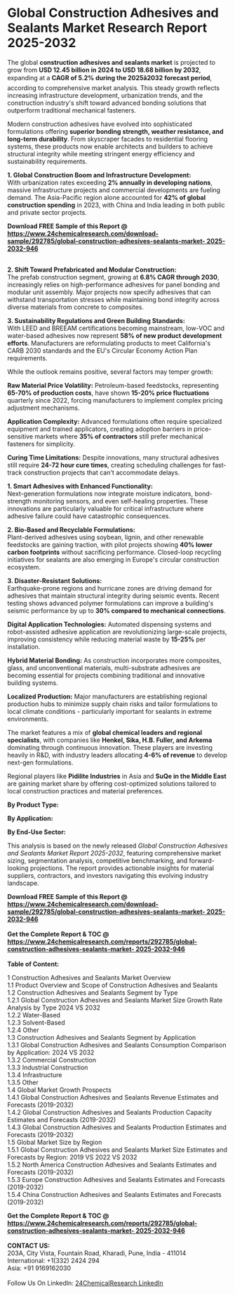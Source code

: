 <h1>Global Construction Adhesives and Sealants Market Research Report 2025-2032</h1><p>The global <strong>construction adhesives and sealants market</strong> is projected to grow from <strong>USD 12.45 billion in 2024 to USD 18.68 billion by 2032</strong>, expanding at a <strong>CAGR of 5.2% during the 2025â2032 forecast period</strong>, according to comprehensive market analysis. This steady growth reflects increasing infrastructure development, urbanization trends, and the construction industry's shift toward advanced bonding solutions that outperform traditional mechanical fasteners.</p><p>Modern construction adhesives have evolved into sophisticated formulations offering <strong>superior bonding strength, weather resistance, and long-term durability</strong>. From skyscraper facades to residential flooring systems, these products now enable architects and builders to achieve structural integrity while meeting stringent energy efficiency and sustainability requirements.</p><p><strong>1. Global Construction Boom and Infrastructure Development:</strong><br>
With urbanization rates exceeding <strong>2% annually in developing nations</strong>, massive infrastructure projects and commercial developments are fueling demand. The Asia-Pacific region alone accounted for <strong>42% of global construction spending</strong> in 2023, with China and India leading in both public and private sector projects.</p><div><b>Download FREE Sample of this Report @ 
            <a href="https://www.24chemicalresearch.com/download-sample/292785/global-construction-adhesives-sealants-market- 2025-2032-946">
            https://www.24chemicalresearch.com/download-sample/292785/global-construction-adhesives-sealants-market- 2025-2032-946</a></b></div><br><p><strong>2. Shift Toward Prefabricated and Modular Construction:</strong><br>
The prefab construction segment, growing at <strong>6.8% CAGR through 2030</strong>, increasingly relies on high-performance adhesives for panel bonding and modular unit assembly. Major projects now specify adhesives that can withstand transportation stresses while maintaining bond integrity across diverse materials from concrete to composites.</p><p><strong>3. Sustainability Regulations and Green Building Standards:</strong><br>
With LEED and BREEAM certifications becoming mainstream, low-VOC and water-based adhesives now represent <strong>58% of new product development efforts</strong>. Manufacturers are reformulating products to meet California's CARB 2030 standards and the EU's Circular Economy Action Plan requirements.</p><p>While the outlook remains positive, several factors may temper growth:</p><p><strong>Raw Material Price Volatility:</strong> Petroleum-based feedstocks, representing <strong>65-70% of production costs</strong>, have shown <strong>15-20% price fluctuations</strong> quarterly since 2022, forcing manufacturers to implement complex pricing adjustment mechanisms.</p><p><strong>Application Complexity:</strong> Advanced formulations often require specialized equipment and trained applicators, creating adoption barriers in price-sensitive markets where <strong>35% of contractors</strong> still prefer mechanical fasteners for simplicity.</p><p><strong>Curing Time Limitations:</strong> Despite innovations, many structural adhesives still require <strong>24-72 hour cure times</strong>, creating scheduling challenges for fast-track construction projects that can't accommodate delays.</p><p><strong>1. Smart Adhesives with Enhanced Functionality:</strong><br>
Next-generation formulations now integrate moisture indicators, bond-strength monitoring sensors, and even self-healing properties. These innovations are particularly valuable for critical infrastructure where adhesive failure could have catastrophic consequences.</p><p><strong>2. Bio-Based and Recyclable Formulations:</strong><br>
Plant-derived adhesives using soybean, lignin, and other renewable feedstocks are gaining traction, with pilot projects showing <strong>40% lower carbon footprints</strong> without sacrificing performance. Closed-loop recycling initiatives for sealants are also emerging in Europe's circular construction ecosystem.</p><p><strong>3. Disaster-Resistant Solutions:</strong><br>
Earthquake-prone regions and hurricane zones are driving demand for adhesives that maintain structural integrity during seismic events. Recent testing shows advanced polymer formulations can improve a building's seismic performance by up to <strong>30% compared to mechanical connections</strong>.</p><p><strong>Digital Application Technologies:</strong> Automated dispensing systems and robot-assisted adhesive application are revolutionizing large-scale projects, improving consistency while reducing material waste by <strong>15-25%</strong> per installation.</p><p><strong>Hybrid Material Bonding:</strong> As construction incorporates more composites, glass, and unconventional materials, multi-substrate adhesives are becoming essential for projects combining traditional and innovative building systems.</p><p><strong>Localized Production:</strong> Major manufacturers are establishing regional production hubs to minimize supply chain risks and tailor formulations to local climate conditions - particularly important for sealants in extreme environments.</p><p>The market features a mix of <strong>global chemical leaders and regional specialists</strong>, with companies like <strong>Henkel, Sika, H.B. Fuller, and Arkema</strong> dominating through continuous innovation. These players are investing heavily in R&amp;D, with industry leaders allocating <strong>4-6% of revenue</strong> to develop next-gen formulations.</p><p>Regional players like <strong>Pidilite Industries</strong> in Asia and <strong>SuQe in the Middle East</strong> are gaining market share by offering cost-optimized solutions tailored to local construction practices and material preferences.</p><p><strong>By Product Type:</strong></p><p><strong>By Application:</strong></p><p><strong>By End-Use Sector:</strong></p><p>This analysis is based on the newly released <em>Global Construction Adhesives and Sealants Market Report 2025-2032</em>, featuring comprehensive market sizing, segmentation analysis, competitive benchmarking, and forward-looking projections. The report provides actionable insights for material suppliers, contractors, and investors navigating this evolving industry landscape.</p><div><b>Download FREE Sample of this Report @ 
            <a href="https://www.24chemicalresearch.com/download-sample/292785/global-construction-adhesives-sealants-market- 2025-2032-946">
            https://www.24chemicalresearch.com/download-sample/292785/global-construction-adhesives-sealants-market- 2025-2032-946</a></b></div><br><div><b>Get the Complete Report & TOC @ 
            <a href="https://www.24chemicalresearch.com/reports/292785/global-construction-adhesives-sealants-market- 2025-2032-946">
            https://www.24chemicalresearch.com/reports/292785/global-construction-adhesives-sealants-market- 2025-2032-946</a></b></div><br>
            <b>Table of Content:</b><p>1 Construction Adhesives and Sealants Market Overview<br />
    1.1 Product Overview and Scope of Construction Adhesives and Sealants<br />
    1.2 Construction Adhesives and Sealants Segment by Type<br />
        1.2.1 Global Construction Adhesives and Sealants Market Size Growth Rate Analysis by Type 2024 VS 2032<br />
        1.2.2 Water-Based<br />
        1.2.3 Solvent-Based<br />
        1.2.4 Other<br />
    1.3 Construction Adhesives and Sealants Segment by Application<br />
        1.3.1 Global Construction Adhesives and Sealants Consumption Comparison by Application: 2024 VS 2032<br />
        1.3.2 Commercial Construction<br />
        1.3.3 Industrial Construction<br />
        1.3.4 Infrastructure<br />
        1.3.5 Other<br />
    1.4 Global Market Growth Prospects<br />
        1.4.1 Global Construction Adhesives and Sealants Revenue Estimates and Forecasts (2019-2032)<br />
        1.4.2 Global Construction Adhesives and Sealants Production Capacity Estimates and Forecasts (2019-2032)<br />
        1.4.3 Global Construction Adhesives and Sealants Production Estimates and Forecasts (2019-2032)<br />
    1.5 Global Market Size by Region<br />
        1.5.1 Global Construction Adhesives and Sealants Market Size Estimates and Forecasts by Region: 2019 VS 2022 VS 2032<br />
        1.5.2 North America Construction Adhesives and Sealants Estimates and Forecasts (2019-2032)<br />
        1.5.3 Europe Construction Adhesives and Sealants Estimates and Forecasts (2019-2032)<br />
        1.5.4 China Construction Adhesives and Sealants Estimates and Forecasts (2019-2032)<br />
</p><div><b>Get the Complete Report & TOC @ 
            <a href="https://www.24chemicalresearch.com/reports/292785/global-construction-adhesives-sealants-market- 2025-2032-946">
            https://www.24chemicalresearch.com/reports/292785/global-construction-adhesives-sealants-market- 2025-2032-946</a></b></div><br><b>CONTACT US:</b><br>
            203A, City Vista, Fountain Road, Kharadi, Pune, India - 411014<br>
            International: +1(332) 2424 294<br>
            Asia: +91 9169162030 <br><br>
            Follow Us On LinkedIn: <a href="https://www.linkedin.com/company/24chemicalresearch/">24ChemicalResearch LinkedIn</a>
